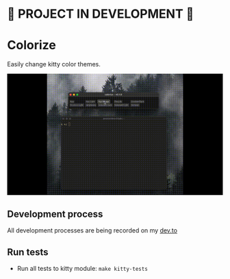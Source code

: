 # 🚧 PROJECT IN DEVELOPMENT 🚧

# Colorize

Easily change kitty color themes.

<a href="https://www.youtube.com/watch?v=arpYqtNcQwc" target="_blank">
<img title="colorize" alt="colorize" src="/images/colorize.gif" width="800">
</a>

## Development process

All development processes are being recorded on my [dev.to](https://dev.to/jonatanlima/minha-experiencia-em-desenvolvimento-com-rust-9kl)

## Run tests

- Run all tests to kitty module: `make kitty-tests`
